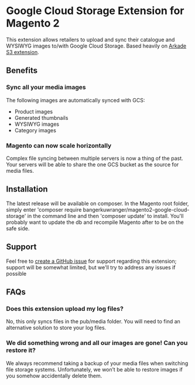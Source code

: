 Google Cloud Storage Extension for Magento 2
=================================

This extension allows retailers to upload and sync their catalogue and WYSIWYG images to/with Google Cloud Storage. Based heavily on [Arkade S3 extension](https://github.com/shobhitsinghal624/magento2-s3).

Benefits
--------

### Sync all your media images

The following images are automatically synced with GCS:

* Product images
* Generated thumbnails
* WYSIWYG images
* Category images

### Magento can now scale horizontally

Complex file syncing between multiple servers is now a thing of the past. Your servers will be able to share the one GCS bucket as the source for media files.


Installation
------------

The latest release will be available on composer. In the Magento root folder, simply enter 'composer require bangerkuwranger/magento2-google-cloud-storage' in the command line and then 'composer update' to install. You'll probably want to update the db and recompile Magento after to be on the safe side.

Support
-------

Feel free to [create a GitHub issue](https://github.com/bangerkuwranger/magento2-google-cloud-storage/issues/new) for support regarding this extension; support will be somewhat limited, but we'll try to address any issues if possible

FAQs
----

### Does this extension upload my log files?

No, this only syncs files in the pub/media folder. You will need to find an alternative solution to store your log files.

### We did something wrong and all our images are gone! Can you restore it?

We always recommend taking a backup of your media files when switching file storage systems. Unfortunately, we won’t be able to restore images if you somehow accidentally delete them.
